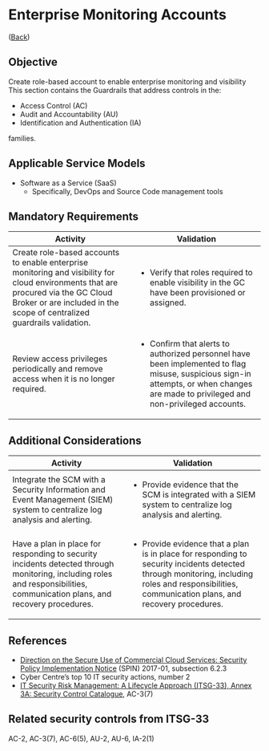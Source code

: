 
# Enterprise Monitoring Accounts

([Back](../../GUARDRAILS.md))

## Objective

Create role-based account to enable enterprise monitoring and visibility
This section contains the Guardrails that address controls in the:

- Access Control (AC)
- Audit and Accountability (AU)
- Identification and Authentication (IA)

families.

## Applicable Service Models

- Software as a Service (SaaS)
    - Specifically, DevOps and Source Code management tools

## Mandatory Requirements

| Activity  | Validation |
| --- | --- |
| Create role-based accounts to enable enterprise monitoring and visibility for cloud environments that are procured via the GC Cloud Broker or are included in the scope of centralized guardrails validation. | <ul><li>Verify that roles required to enable visibility in the GC have been provisioned or assigned.</li></ul> |
| Review access privileges periodically and remove access when it is no longer required. | <ul><li>Confirm that alerts to authorized personnel have been implemented to flag misuse, suspicious sign-in attempts, or when changes are made to privileged and non-privileged accounts.</li></ul> |

## Additional Considerations

| Activity  | Validation |
| --- | --- |
|  Integrate the SCM with a Security Information and Event Management (SIEM) system to centralize log analysis and alerting.| <ul><li>Provide evidence that the SCM is integrated with a SIEM system to centralize log analysis and alerting.</li></ul> |
| Have a plan in place for responding to security incidents detected through monitoring, including roles and responsibilities, communication plans, and recovery procedures. | <ul><li>Provide evidence that a plan is in place for responding to security incidents detected through monitoring, including roles and responsibilities, communication plans, and recovery procedures.</li></ul> |

## References

- [Direction on the Secure Use of Commercial Cloud Services: Security Policy Implementation Notice](https://www.canada.ca/en/treasury-board-secretariat/services/access-information-privacy/security-identity-management/direction-secure-use-commercial-cloud-services-spin.html) (SPIN) 2017-01, subsection 6.2.3
- Cyber Centre’s top 10 IT security actions, number 2
- [IT Security Risk Management: A Lifecycle Approach (ITSG-33), Annex 3A: Security Control Catalogue](https://cyber.gc.ca/en/guidance/it-security-risk-management-lifecycle-approach-itsg-33), AC-3(7)

## Related security controls from ITSG-33

AC-2, AC-3(7), AC-6(5), AU-2, AU-6, IA-2(1)
